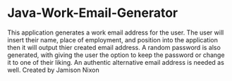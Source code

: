 # Java-Work-Email-Generator
This application generates a work email address for the user. The user will insert their name, place of employment, and position into the application then it will output thier created email address. A random password is also generated, with giving the user the option to keep the password or change it to one of their liking. An authentic alternative email address is needed as well.
Created by Jamison Nixon